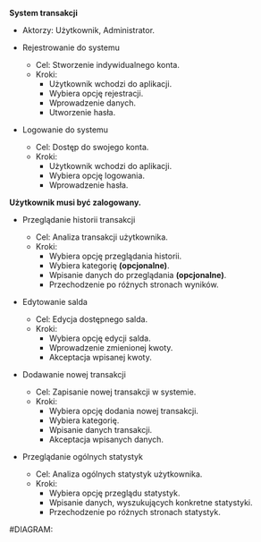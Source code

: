 **System transakcji**
- Aktorzy: Użytkownik, Administrator.

+ Rejestrowanie do systemu
  - Cel: Stworzenie indywidualnego konta.
  - Kroki:
    * Użytkownik wchodzi do aplikacji.
    * Wybiera opcję rejestracji.
    * Wprowadzenie danych.
    * Utworzenie hasła.

+ Logowanie do systemu
  - Cel: Dostęp do swojego konta.
  - Kroki: 
    * Użytkownik wchodzi do aplikacji.
    * Wybiera opcję logowania.
    * Wprowadzenie hasła.

**Użytkownik musi być zalogowany.**

+ Przeglądanie historii transakcji
  - Cel: Analiza transakcji użytkownika.
  - Kroki:
    * Wybiera opcję przeglądania historii.
    * Wybiera kategorię **(opcjonalne)**.
    * Wpisanie danych do przeglądania **(opcjonalne)**.
    * Przechodzenie po różnych stronach wyników.

+ Edytowanie salda
  - Cel: Edycja dostępnego salda.
  - Kroki:
    * Wybiera opcję edycji salda.
    * Wprowadzenie zmienionej kwoty.
    * Akceptacja wpisanej kwoty.

+ Dodawanie nowej transakcji
  - Cel: Zapisanie nowej transakcji w systemie.
  - Kroki:
    * Wybiera opcję dodania nowej transakcji.
    * Wybiera kategorię.
    * Wpisanie danych transakcji.
    * Akceptacja wpisanych danych.

+ Przeglądanie ogólnych statystyk
  - Cel: Analiza ogólnych statystyk użytkownika.
  - Kroki:
    * Wybiera opcję przeglądu statystyk.
    * Wpisanie danych, wyszukujących konkretne statystyki.
    * Przechodzenie po różnych stronach statystyk.

#DIAGRAM:




